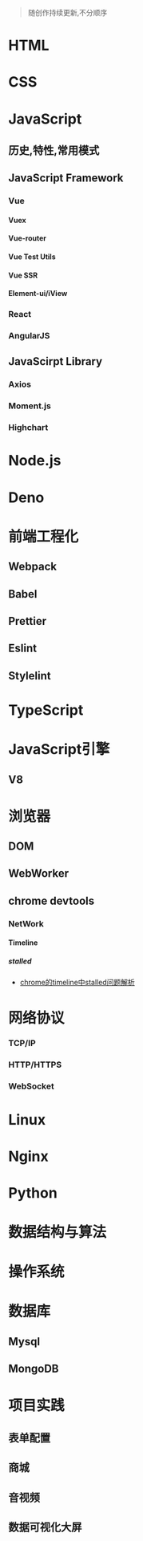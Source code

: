> 随创作持续更新,不分顺序


# HTML

 



# CSS

 



# JavaScript

## 历史,特性,常用模式

## JavaScript Framework

### Vue

#### Vuex

#### Vue-router

#### Vue Test Utils

#### Vue SSR

#### Element-ui/iView

### React

### AngularJS
 
## JavaScirpt Library

### Axios

### Moment.js

### Highchart
 

# Node.js
 
# Deno
 
# 前端工程化

## Webpack

## Babel

## Prettier

## Eslint

## Stylelint

 

# TypeScript
 

# JavaScript引擎


## V8
 


# 浏览器

## DOM

## WebWorker

## chrome devtools

### NetWork

#### Timeline

##### stalled  
- [chrome的timeline中stalled问题解析](https://www.cnblogs.com/jpfss/p/8963763.html)

 
 
# 网络协议

### TCP/IP

### HTTP/HTTPS

### WebSocket
 

# Linux
 

# Nginx
 

# Python
 


# 数据结构与算法
 
# 操作系统
 
# 数据库
## Mysql

## MongoDB

 
# 项目实践
## 表单配置
## 商城
## 音视频
## 数据可视化大屏
 